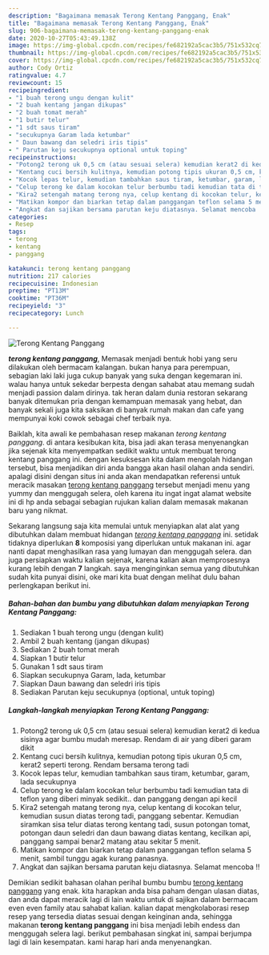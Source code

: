 ```yaml
---
description: "Bagaimana memasak Terong Kentang Panggang, Enak"
title: "Bagaimana memasak Terong Kentang Panggang, Enak"
slug: 906-bagaimana-memasak-terong-kentang-panggang-enak
date: 2020-10-27T05:43:49.138Z
image: https://img-global.cpcdn.com/recipes/fe682192a5cac3b5/751x532cq70/terong-kentang-panggang-foto-resep-utama.jpg
thumbnail: https://img-global.cpcdn.com/recipes/fe682192a5cac3b5/751x532cq70/terong-kentang-panggang-foto-resep-utama.jpg
cover: https://img-global.cpcdn.com/recipes/fe682192a5cac3b5/751x532cq70/terong-kentang-panggang-foto-resep-utama.jpg
author: Cody Ortiz
ratingvalue: 4.7
reviewcount: 15
recipeingredient:
- "1 buah terong ungu dengan kulit"
- "2 buah kentang jangan dikupas"
- "2 buah tomat merah"
- "1 butir telur"
- "1 sdt saus tiram"
- "secukupnya Garam lada ketumbar"
- " Daun bawang dan seledri iris tipis"
- " Parutan keju secukupnya optional untuk toping"
recipeinstructions:
- "Potong2 terong uk 0,5 cm (atau sesuai selera) kemudian kerat2 di kedua sisinya agar bumbu mudah meresap. Rendam di air yang diberi garam dikit"
- "Kentang cuci bersih kulitnya, kemudian potong tipis ukuran 0,5 cm, kerat2 seperti terong. Rendam bersama terong tadi"
- "Kocok lepas telur, kemudian tambahkan saus tiram, ketumbar, garam, lada secukupnya"
- "Celup terong ke dalam kocokan telur berbumbu tadi kemudian tata di teflon yang diberi minyak sedikit.. dan panggang dengan api kecil"
- "Kira2 setengah matang terong nya, celup kentang di kocokan telur, kemudian susun diatas terong tadi, panggang sebentar. Kemudian siramkan sisa telur diatas terong kentang tadi, susun potongan tomat, potongan daun seledri dan daun bawang diatas kentang, kecilkan api, panggang sampai benar2 matang atau sekitar 5 menit."
- "Matikan kompor dan biarkan tetap dalam panggangan teflon selama 5 menit, sambil tunggu agak kurang panasnya."
- "Angkat dan sajikan bersama parutan keju diatasnya. Selamat mencoba !!"
categories:
- Resep
tags:
- terong
- kentang
- panggang

katakunci: terong kentang panggang 
nutrition: 217 calories
recipecuisine: Indonesian
preptime: "PT13M"
cooktime: "PT36M"
recipeyield: "3"
recipecategory: Lunch

---
```



![Terong Kentang Panggang](https://img-global.cpcdn.com/recipes/fe682192a5cac3b5/751x532cq70/terong-kentang-panggang-foto-resep-utama.jpg)

<b><i>terong kentang panggang</i></b>, Memasak menjadi bentuk hobi yang seru dilakukan oleh bermacam kalangan. bukan hanya para perempuan, sebagian laki laki juga cukup banyak yang suka dengan kegemaran ini. walau hanya untuk sekedar berpesta dengan sahabat atau memang sudah menjadi passion dalam dirinya. tak heran dalam dunia restoran sekarang banyak ditemukan pria dengan kemampuan memasak yang hebat, dan banyak sekali juga kita saksikan di banyak rumah makan dan cafe yang mempunyai koki cowok sebagai chef terbaik nya.

Baiklah, kita awali ke pembahasan resep makanan <i>terong kentang panggang</i>. di antara kesibukan kita, bisa jadi akan terasa menyenangkan jika sejenak kita menyempatkan sedikit waktu untuk membuat terong kentang panggang ini. dengan kesuksesan kita dalam mengolah hidangan tersebut, bisa menjadikan diri anda bangga akan hasil olahan anda sendiri. apalagi disini dengan situs ini anda akan mendapatkan referensi untuk meracik masakan <u>terong kentang panggang</u> tersebut menjadi menu yang yummy dan menggugah selera, oleh karena itu ingat ingat alamat website ini di hp anda sebagai sebagian rujukan kalian dalam memasak makanan baru yang nikmat.




Sekarang langsung saja kita memulai untuk menyiapkan alat alat yang dibutuhkan dalam membuat hidangan <u><i>terong kentang panggang</i></u> ini. setidak tidaknya diperlukan <b>8</b> komposisi yang diperlukan untuk makanan ini. agar nanti dapat menghasilkan rasa yang lumayan dan menggugah selera. dan juga persiapkan waktu kalian sejenak, karena kalian akan memprosesnya kurang lebih dengan <b>7</b> langkah. saya menginginkan semua yang dibutuhkan sudah kita punyai disini, oke mari kita buat dengan melihat dulu bahan perlengkapan berikut ini.

<!--inarticleads1-->

##### Bahan-bahan dan bumbu yang dibutuhkan dalam menyiapkan Terong Kentang Panggang:

1. Sediakan 1 buah terong ungu (dengan kulit)
1. Ambil 2 buah kentang (jangan dikupas)
1. Sediakan 2 buah tomat merah
1. Siapkan 1 butir telur
1. Gunakan 1 sdt saus tiram
1. Siapkan secukupnya Garam, lada, ketumbar
1. Siapkan  Daun bawang dan seledri iris tipis
1. Sediakan  Parutan keju secukupnya (optional, untuk toping)




<!--inarticleads2-->

##### Langkah-langkah menyiapkan Terong Kentang Panggang:

1. Potong2 terong uk 0,5 cm (atau sesuai selera) kemudian kerat2 di kedua sisinya agar bumbu mudah meresap. Rendam di air yang diberi garam dikit
1. Kentang cuci bersih kulitnya, kemudian potong tipis ukuran 0,5 cm, kerat2 seperti terong. Rendam bersama terong tadi
1. Kocok lepas telur, kemudian tambahkan saus tiram, ketumbar, garam, lada secukupnya
1. Celup terong ke dalam kocokan telur berbumbu tadi kemudian tata di teflon yang diberi minyak sedikit.. dan panggang dengan api kecil
1. Kira2 setengah matang terong nya, celup kentang di kocokan telur, kemudian susun diatas terong tadi, panggang sebentar. Kemudian siramkan sisa telur diatas terong kentang tadi, susun potongan tomat, potongan daun seledri dan daun bawang diatas kentang, kecilkan api, panggang sampai benar2 matang atau sekitar 5 menit.
1. Matikan kompor dan biarkan tetap dalam panggangan teflon selama 5 menit, sambil tunggu agak kurang panasnya.
1. Angkat dan sajikan bersama parutan keju diatasnya. Selamat mencoba !!




Demikian sedikit bahasan olahan perihal bumbu bumbu <u>terong kentang panggang</u> yang enak. kita harapkan anda bisa paham dengan ulasan diatas, dan anda dapat meracik lagi di lain waktu untuk di sajikan dalam bermacam even even family atau sahabat kalian. kalian dapat mengkolaborasi resep resep yang tersedia diatas sesuai dengan keinginan anda, sehingga makanan <b>terong kentang panggang</b> ini bisa menjadi lebih endess dan menggugah selera lagi. berikut pembahasan singkat ini, sampai berjumpa lagi di lain kesempatan. kami harap hari anda menyenangkan.
